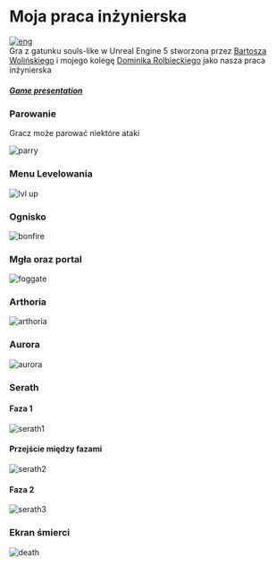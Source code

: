 # Moja praca inżynierska
[![eng](https://img.shields.io/badge/lang-eng-red.svg)](https://github.com/Hikkaruu/My-Bachelor-Thesis-UnrealEngine5Game/blob/main/README.md) <br>
Gra z gatunku souls-like w Unreal Engine 5 stworzona przez [Bartosza Wolińskiego](https://github.com/Hikkaruu) i mojego kolegę [Dominika Rolbieckiego](https://github.com/RolbaDev) jako nasza praca inżynierska
##### [Game presentation](https://youtu.be/NJohudFNAXY)

### Parowanie
Gracz może parować niektóre ataki

![parry](https://github.com/Hikkaruu/My-Bachelor-Thesis-UnrealEngine5Game/blob/main/parry.gif)

### Menu Levelowania
![lvl up](https://github.com/Hikkaruu/My-Bachelor-Thesis-UnrealEngine5Game/blob/main/lvlup.gif)

### Ognisko
![bonfire](https://github.com/Hikkaruu/My-Bachelor-Thesis-UnrealEngine5Game/blob/main/bonfire.gif)

### Mgła oraz portal
![foggate](https://github.com/Hikkaruu/My-Bachelor-Thesis-UnrealEngine5Game/blob/main/foggate.gif)

### Arthoria
![arthoria](https://github.com/Hikkaruu/My-Bachelor-Thesis-UnrealEngine5Game/blob/main/arthoria.gif)

### Aurora
![aurora](https://github.com/Hikkaruu/My-Bachelor-Thesis-UnrealEngine5Game/blob/main/aurora.gif)

### Serath
#### Faza 1
![serath1](https://github.com/Hikkaruu/My-Bachelor-Thesis-UnrealEngine5Game/blob/main/serath1.gif)

#### Przejście między fazami
![serath2](https://github.com/Hikkaruu/My-Bachelor-Thesis-UnrealEngine5Game/blob/main/serath2.gif)

#### Faza 2
![serath3](https://github.com/Hikkaruu/My-Bachelor-Thesis-UnrealEngine5Game/blob/main/serath3.gif)

### Ekran śmierci
![death](https://github.com/Hikkaruu/My-Bachelor-Thesis-UnrealEngine5Game/blob/main/death.gif)

